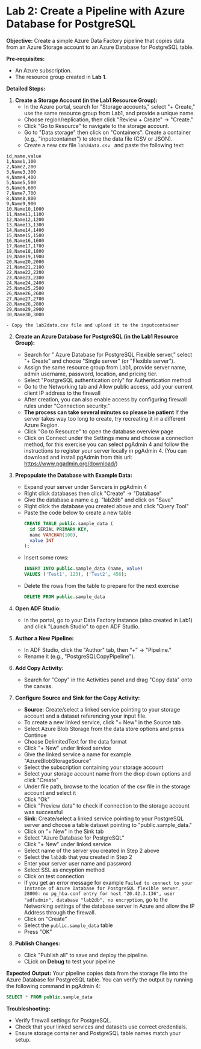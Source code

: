 # Lab 2: Create a Pipeline with Azure Database for PostgreSQL

**Objective:**
Create a simple Azure Data Factory pipeline that copies data from an Azure Storage account to an Azure Database for PostgreSQL table.

**Pre-requisites:**
* An Azure subscription.
* The resource group created in **Lab 1**.

**Detailed Steps:**
1. **Create a Storage Account (in the Lab1 Resource Group):**
   - In the Azure portal, search for "Storage accounts," select "+ Create," use the same resource group from Lab1, and provide a unique name.  
   - Choose region/replication, then click "Review + Create" → "Create."  
   - Click "Go to Resource" to navigate to the storage account.
   - Go to "Data storage" then click on "Containers". Create a container (e.g., "inputcontainer") to store the data file (CSV or JSON). 
   - Create a new csv file `lab2data.csv ` and paste the following text:
```csv
id,name,value
1,Name1,100
2,Name2,200
3,Name3,300
4,Name4,400
5,Name5,500
6,Name6,600
7,Name7,700
8,Name8,800
9,Name9,900
10,Name10,1000
11,Name11,1100
12,Name12,1200
13,Name13,1300
14,Name14,1400
15,Name15,1500
16,Name16,1600
17,Name17,1700
18,Name18,1800
19,Name19,1900
20,Name20,2000
21,Name21,2100
22,Name22,2200
23,Name23,2300
24,Name24,2400
25,Name25,2500
26,Name26,2600
27,Name27,2700
28,Name28,2800
29,Name29,2900
30,Name30,3000
```
    - Copy the lab2data.csv file and upload it to the inputcontainer
2. **Create an Azure Database for PostgreSQL (in the Lab1 Resource Group):**
   - Search for " Azure Database for PostgreSQL Flexible server," select "+ Create" and choose "Single server" (or "Flexible server").  
   - Assign the same resource group from Lab1, provide server name, admin username, password, location, and pricing tier.  
   - Select "PostgreSQL authentication only" for Authentication method
   - Go to the Networking tab and Allow public access, add your current client IP address to the firewall
   - After creation, you can also enable access by configuring firewall rules under "Connection security."
   - **The process can take several minutes so please be patient** If the server takes way too long to create, try recreating it in a different Azure Region.
   - Click "Go to Resource" to open the database overview page
   - Click on Connect under the Settings menu and choose a connection method, for this exercise you can select pgAdmin 4 and follow the instructions to register your server locally in pgAdmin 4. (You can download and install pgAdmin from this url: https://www.pgadmin.org/download/)

3. **Prepopulate the Database with Example Data:**
   - Expand your server under Servcers in pgAdmin 4
   - Right click databases then click "Create" → "Database"
   - Give the database a name e.g. "lab2db" and click on "Save"
   - Right click the database you created above and click "Query Tool"
   - Paste the code below to create a new table
     ```sql
     CREATE TABLE public.sample_data (
       id SERIAL PRIMARY KEY,
       name VARCHAR(100),
       value INT
     );
     ```
   - Insert some rows:
     ```sql
     INSERT INTO public.sample_data (name, value)
     VALUES ('Test1', 123), ('Test2', 456);
     ```
   - Delete the rows from the table to prepare for the next exercise
     ```sql
     DELETE FROM public.sample_data
     ```

4. **Open ADF Studio:**
   - In the portal, go to your Data Factory instance (also created in Lab1) and click "Launch Studio" to open ADF Studio.

5. **Author a New Pipeline:**
   - In ADF Studio, click the "Author" tab, then “+” → "Pipeline."  
   - Rename it (e.g., "PostgreSQLCopyPipeline").

6. **Add Copy Activity:**
   - Search for "Copy" in the Activities panel and drag "Copy data" onto the canvas.

7. **Configure Source and Sink for the Copy Activity:**
   - **Source**: Create/select a linked service pointing to your storage account and a dataset referencing your input file. 
   - To create a new linked service, click "+ New" in the Source tab
   - Select Azure Blob Storage from the data store options and press Continue
   - Choose DelimitedText for the data format
   - Click "+ New" under linked service
   - Give the linked service a name for example "AzureBlobStorageSource"
   - Select the subscription containing your storage account
   - Select your storage account name from the drop down options and click "Create"
   - Under file path, browse to the location of the csv file in the storage account and select it
   - Click "Ok"
   - Click "Preview data" to check if connection to the storage account was successful
   - **Sink**: Create/select a linked service pointing to your PostgreSQL server and choose a table dataset pointing to "public.sample_data."
   - Click on "+ New" in the Sink tab
   - Select "Azure Database for PostgreSQL"
   - Click "+ New" under linked service
   - Select name of the server you created in Step 2 above
   - Select the `lab2db` that you created in Step 2
   - Enter your server user name and password
   - Select SSL as encyption method
   - Click on test connection
   - If you get an error message for example `Failed to connect to your instance of Azure Database for PostgreSQL flexible server.
28000: no pg_hba.conf entry for host "20.42.3.136", user "adfadmin", database "lab2db", no encryption`, go to the Networking settings of the database server in Azure and allow the IP Address through the firewall.
   - Click on "Create"
   - Select the `public.sample_data` table
   - Press "OK"


8. **Publish Changes:**
   - Click "Publish all" to save and deploy the pipeline.
   - CLick on **Debug** to test your pipeline

**Expected Output:**
Your pipeline copies data from the storage file into the Azure Database for PostgreSQL table. You can verify the output by running the following command in pgAdmin 4:
```sql
SELECT * FROM public.sample_data
```

**Troubleshooting:**
* Verify firewall settings for PostgreSQL.
* Check that your linked services and datasets use correct credentials.
* Ensure storage container and PostgreSQL table names match your setup.
